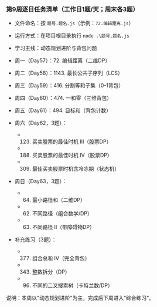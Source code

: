 ### 第9周逐日任务清单（工作日1题/天；周末各3题）

- 文件命名：按 `题号.题名.js`（示例：`72.编辑距离.js`）
- 运行方式：在项目根目录执行 `node .\题号.题名.js`
- 学习主线：动态规划进阶与背包问题

- 周一（Day57）：72. 编辑距离（二维DP）
- 周二（Day58）：1143. 最长公共子序列（LCS）
- 周三（Day59）：416. 分割等和子集（0-1背包）
- 周四（Day60）：474. 一和零（三维背包）
- 周五（Day61）：494. 目标和（背包计数）

- 周六（Day62，3题）：
  - 123. 买卖股票的最佳时机 III（股票DP）
  - 188. 买卖股票的最佳时机 IV（股票DP）
  - 309. 最佳买卖股票时机含冷冻期（状态机）

- 周日（Day63，3题）：
  - 64. 最小路径和（二维DP）
  - 62. 不同路径（组合数学/DP）
  - 63. 不同路径 II（带障碍物DP）

- 补充练习（3题）：
  - 377. 组合总和 Ⅳ（完全背包）
  - 343. 整数拆分（DP）
  - 96. 不同的二叉搜索树（卡特兰数/DP）


说明：本周以"动态规划进阶"为主，完成后下周进入"综合练习"。

